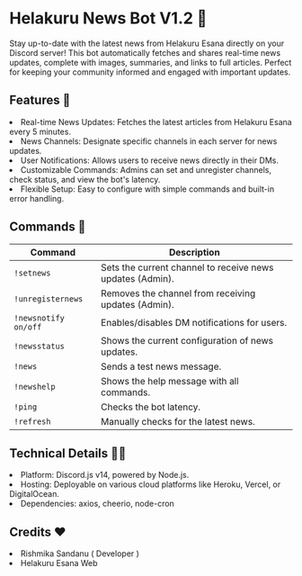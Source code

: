 # Helakuru News Bot V1.2 📢

<p>Stay up-to-date with the latest news from Helakuru Esana directly on your Discord server! This bot automatically fetches and shares real-time news updates, complete with images, summaries, and links to full articles. Perfect for keeping your community informed and engaged with important updates.</p>

## Features 🚀

<li>Real-time News Updates: Fetches the latest articles from Helakuru Esana every 5 minutes.</li>
<li>News Channels: Designate specific channels in each server for news updates.</li>
<li>User Notifications: Allows users to receive news directly in their DMs.</li>
<li>Customizable Commands: Admins can set and unregister channels, check status, and view the bot's latency.</li>
<li>Flexible Setup: Easy to configure with simple commands and built-in error handling.</li>

## Commands 📕
| Command          | Description                                               |
|------------------|-----------------------------------------------------------|
| `!setnews`       | Sets the current channel to receive news updates (Admin). |
| `!unregisternews`| Removes the channel from receiving updates (Admin).       |
| `!newsnotify on/off` | Enables/disables DM notifications for users.           |
| `!newsstatus`    | Shows the current configuration of news updates.          |
| `!news`          | Sends a test news message.                                |
| `!newshelp`      | Shows the help message with all commands.                 |
| `!ping`          | Checks the bot latency.                                   |
| `!refresh`       | Manually checks for the latest news.                      |


## Technical Details 🧑‍💻

<li>Platform: Discord.js v14, powered by Node.js.</li>
<li>Hosting: Deployable on various cloud platforms like Heroku, Vercel, or DigitalOcean.</li>
<li>Dependencies: axios, cheerio, node-cron</li>

## Credits ❤

<li>Rishmika Sandanu ( Developer )</li> 
<li>Helakuru Esana Web</li>
